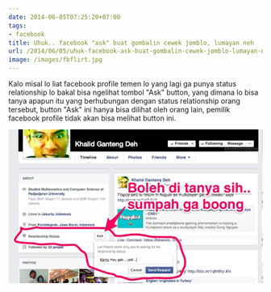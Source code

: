 ```yaml
---
date: 2014-06-05T07:25:20+07:00
tags: 
- facebook
title: Uhuk.. facebook "ask" buat gombalin cewek jomblo, lumayan neh
url: /2014/06/05/uhuk-facebook-ask-buat-gombalin-cewek-jomblo-lumayan-neh/
image: /images/fbflirt.jpg
---
```


Kalo misal lo liat facebook profile temen lo yang lagi ga punya status relationship lo bakal bisa ngelihat tombol "Ask" button, yang dimana lo bisa tanya apapun itu yang berhubungan dengan status relationship orang tersebut, button "Ask" ini hanya bisa dilihat oleh orang lain, pemilik facebook profile tidak akan bisa melihat button ini.

![fbflirt](/images/fbflirt.jpg)